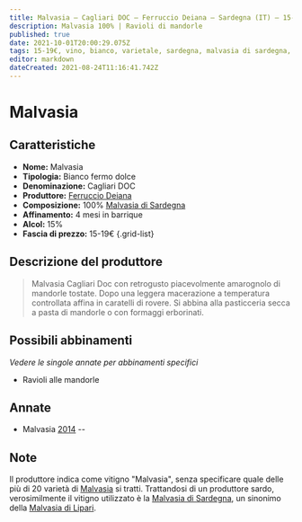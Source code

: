 ```yaml
---
title: Malvasia – Cagliari DOC – Ferruccio Deiana – Sardegna (IT) – 15-19€ – 5★
description: Malvasia 100% | Ravioli di mandorle
published: true
date: 2021-10-01T20:00:29.075Z
tags: 15-19€, vino, bianco, varietale, sardegna, malvasia di sardegna, ravioli di mandorle, 5 stelle, italia, fermo
editor: markdown
dateCreated: 2021-08-24T11:16:41.742Z
---
```


# Malvasia

## Caratteristiche
- **Nome:** Malvasia 
- **Tipologia:** Bianco fermo dolce
- **Denominazione:** Cagliari DOC
- **Produttore:** [Ferruccio Deiana](/produttori/Italia/Sardegna/Ferruccio-Deiana) 
- **Composizione:** 100% [Malvasia di Sardegna](/vitigni/Italia/bacca-bianca/malvasia-di-sardegna)
- **Affinamento:** 4 mesi in barrique 
- **Alcol:** 15%
- **Fascia di prezzo:** 15-19€
{.grid-list}

## Descrizione del produttore

> Malvasia Cagliari Doc con retrogusto piacevolmente amarognolo di mandorle tostate. Dopo una leggera macerazione a temperatura controllata affina in caratelli di rovere. Si abbina alla pasticceria secca a pasta di mandorle o con formaggi erborinati.

## Possibili abbinamenti
*Vedere le singole annate per abbinamenti specifici*

- Ravioli alle mandorle

## Annate
- Malvasia [2014](vini/Italia/Sardegna/Ferruccio-Deiana/Malvasia/2014) -- <span class="star-5"></span>

## Note
Il produttore indica come vitigno "Malvasia", senza specificare quale delle più di 20 varietà di [Malvasia](/vitigni/Italia/bacca-bianca/malvasia) si tratti. Trattandosi di un produttore sardo, verosimilmente il vitigno utilizzato è la [Malvasia di Sardegna](/vitigni/Italia/bacca-bianca/malvasia-di-sardegna), un sinonimo della [Malvasia di Lipari](/vitigni/Italia/bacca-bianca/malvasia-di-lipari).


